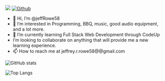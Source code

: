 ![](https://visitor-badge.laobi.icu/badge?page_id=jeffRowe58.jeffRowe58)
[![Github](https://img.shields.io/github/followers/jeffRowe?label=Follow&style=social)](https://github.com/jeffRowe58)

- 👋 Hi, I’m @jeffRowe58
- 👀 I’m interested in Programming, BBQ, music, good audio equipment, and a lot more.
- 🌱 I’m currently learning Full Stack Web Development through CodeUp
-  I’m looking to collaborate on anything that will provide me a new learning experience.
- 📫 How to reach me at jeffrey.r.rowe58@@gmail.com




![GitHub stats](https://github-readme-stats.vercel.app/api?username=jeffRowe58&show_icons=true&theme=dark)

![Top Langs](https://github-readme-stats.vercel.app/api/top-langs/?username=jeffRowe58&theme=dark)
<!---
jeffRowe58/jeffRowe58 is a ✨ special ✨ repository because its `README.md` (this file) appears on your GitHub profile.
You can click the Preview link to take a look at your changes.
--->
